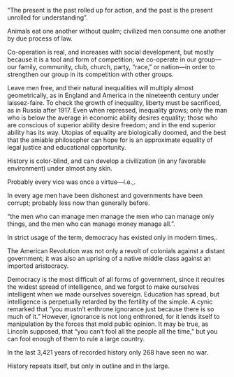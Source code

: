 

“The present is the past rolled up for action, and the past is the present unrolled for understanding”.

Animals eat one another without qualm; civilized men consume one another by due process of law.

Co-operation is real, and increases with social development, but mostly because it is a tool and form of competition; we co-operate in our group—our family, community, club, church, party, “race,” or nation—in order to strengthen our group in its competition with other groups.

Leave men free, and their natural inequalities will multiply almost geometrically, as in England and America in the nineteenth century under laissez-faire. To check the growth of inequality, liberty must be sacrificed, as in Russia after 1917. Even when repressed, inequality grows; only the man who is below the average in economic ability desires equality; those who are conscious of superior ability desire freedom; and in the end superior ability has its way. Utopias of equality are biologically doomed, and the best that the amiable philosopher can hope for is an approximate equality of legal justice and educational opportunity.

History is color-blind, and can develop a civilization (in any favorable environment) under almost any skin.

Probably every vice was once a virtue—i.e.,.

In every age men have been dishonest and governments have been corrupt; probably less now than generally before.

“the men who can manage men manage the men who can manage only things, and the men who can manage money manage all.”.

In strict usage of the term, democracy has existed only in modern times,.

The American Revolution was not only a revolt of colonials against a distant government; it was also an uprising of a native middle class against an imported aristocracy.

Democracy is the most difficult of all forms of government, since it requires the widest spread of intelligence, and we forgot to make ourselves intelligent when we made ourselves sovereign. Education has spread, but intelligence is perpetually retarded by the fertility of the simple. A cynic remarked that “you mustn’t enthrone ignorance just because there is so much of it.” However, ignorance is not long enthroned, for it lends itself to manipulation by the forces that mold public opinion. It may be true, as Lincoln supposed, that “you can’t fool all the people all the time,” but you can fool enough of them to rule a large country.

In the last 3,421 years of recorded history only 268 have seen no war.

History repeats itself, but only in outline and in the large.


